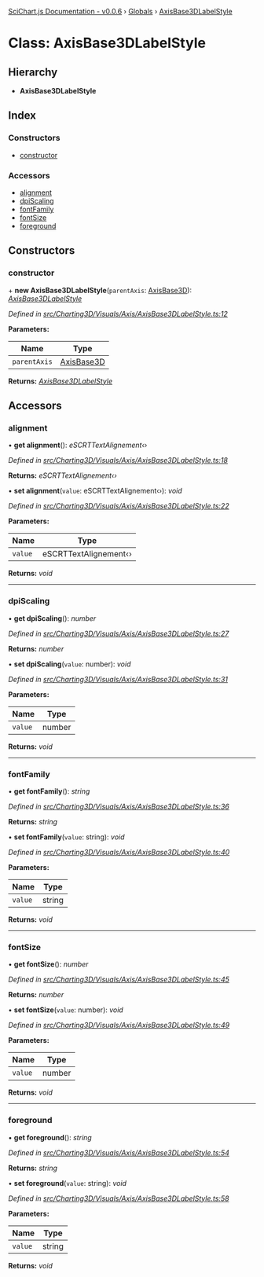 [SciChart.js Documentation - v0.0.6](../README.md) › [Globals](../globals.md) › [AxisBase3DLabelStyle](axisbase3dlabelstyle.md)

# Class: AxisBase3DLabelStyle

## Hierarchy

* **AxisBase3DLabelStyle**

## Index

### Constructors

* [constructor](axisbase3dlabelstyle.md#constructor)

### Accessors

* [alignment](axisbase3dlabelstyle.md#alignment)
* [dpiScaling](axisbase3dlabelstyle.md#dpiscaling)
* [fontFamily](axisbase3dlabelstyle.md#fontfamily)
* [fontSize](axisbase3dlabelstyle.md#fontsize)
* [foreground](axisbase3dlabelstyle.md#foreground)

## Constructors

###  constructor

\+ **new AxisBase3DLabelStyle**(`parentAxis`: [AxisBase3D](axisbase3d.md)): *[AxisBase3DLabelStyle](axisbase3dlabelstyle.md)*

*Defined in [src/Charting3D/Visuals/Axis/AxisBase3DLabelStyle.ts:12](https://github.com/ABTSoftware/SciChart.Dev/blob/46671d21ce/Web/src/SciChart/src/Charting3D/Visuals/Axis/AxisBase3DLabelStyle.ts#L12)*

**Parameters:**

Name | Type |
------ | ------ |
`parentAxis` | [AxisBase3D](axisbase3d.md) |

**Returns:** *[AxisBase3DLabelStyle](axisbase3dlabelstyle.md)*

## Accessors

###  alignment

• **get alignment**(): *eSCRTTextAlignement‹›*

*Defined in [src/Charting3D/Visuals/Axis/AxisBase3DLabelStyle.ts:18](https://github.com/ABTSoftware/SciChart.Dev/blob/46671d21ce/Web/src/SciChart/src/Charting3D/Visuals/Axis/AxisBase3DLabelStyle.ts#L18)*

**Returns:** *eSCRTTextAlignement‹›*

• **set alignment**(`value`: eSCRTTextAlignement‹›): *void*

*Defined in [src/Charting3D/Visuals/Axis/AxisBase3DLabelStyle.ts:22](https://github.com/ABTSoftware/SciChart.Dev/blob/46671d21ce/Web/src/SciChart/src/Charting3D/Visuals/Axis/AxisBase3DLabelStyle.ts#L22)*

**Parameters:**

Name | Type |
------ | ------ |
`value` | eSCRTTextAlignement‹› |

**Returns:** *void*

___

###  dpiScaling

• **get dpiScaling**(): *number*

*Defined in [src/Charting3D/Visuals/Axis/AxisBase3DLabelStyle.ts:27](https://github.com/ABTSoftware/SciChart.Dev/blob/46671d21ce/Web/src/SciChart/src/Charting3D/Visuals/Axis/AxisBase3DLabelStyle.ts#L27)*

**Returns:** *number*

• **set dpiScaling**(`value`: number): *void*

*Defined in [src/Charting3D/Visuals/Axis/AxisBase3DLabelStyle.ts:31](https://github.com/ABTSoftware/SciChart.Dev/blob/46671d21ce/Web/src/SciChart/src/Charting3D/Visuals/Axis/AxisBase3DLabelStyle.ts#L31)*

**Parameters:**

Name | Type |
------ | ------ |
`value` | number |

**Returns:** *void*

___

###  fontFamily

• **get fontFamily**(): *string*

*Defined in [src/Charting3D/Visuals/Axis/AxisBase3DLabelStyle.ts:36](https://github.com/ABTSoftware/SciChart.Dev/blob/46671d21ce/Web/src/SciChart/src/Charting3D/Visuals/Axis/AxisBase3DLabelStyle.ts#L36)*

**Returns:** *string*

• **set fontFamily**(`value`: string): *void*

*Defined in [src/Charting3D/Visuals/Axis/AxisBase3DLabelStyle.ts:40](https://github.com/ABTSoftware/SciChart.Dev/blob/46671d21ce/Web/src/SciChart/src/Charting3D/Visuals/Axis/AxisBase3DLabelStyle.ts#L40)*

**Parameters:**

Name | Type |
------ | ------ |
`value` | string |

**Returns:** *void*

___

###  fontSize

• **get fontSize**(): *number*

*Defined in [src/Charting3D/Visuals/Axis/AxisBase3DLabelStyle.ts:45](https://github.com/ABTSoftware/SciChart.Dev/blob/46671d21ce/Web/src/SciChart/src/Charting3D/Visuals/Axis/AxisBase3DLabelStyle.ts#L45)*

**Returns:** *number*

• **set fontSize**(`value`: number): *void*

*Defined in [src/Charting3D/Visuals/Axis/AxisBase3DLabelStyle.ts:49](https://github.com/ABTSoftware/SciChart.Dev/blob/46671d21ce/Web/src/SciChart/src/Charting3D/Visuals/Axis/AxisBase3DLabelStyle.ts#L49)*

**Parameters:**

Name | Type |
------ | ------ |
`value` | number |

**Returns:** *void*

___

###  foreground

• **get foreground**(): *string*

*Defined in [src/Charting3D/Visuals/Axis/AxisBase3DLabelStyle.ts:54](https://github.com/ABTSoftware/SciChart.Dev/blob/46671d21ce/Web/src/SciChart/src/Charting3D/Visuals/Axis/AxisBase3DLabelStyle.ts#L54)*

**Returns:** *string*

• **set foreground**(`value`: string): *void*

*Defined in [src/Charting3D/Visuals/Axis/AxisBase3DLabelStyle.ts:58](https://github.com/ABTSoftware/SciChart.Dev/blob/46671d21ce/Web/src/SciChart/src/Charting3D/Visuals/Axis/AxisBase3DLabelStyle.ts#L58)*

**Parameters:**

Name | Type |
------ | ------ |
`value` | string |

**Returns:** *void*
